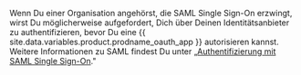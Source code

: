 Wenn Du einer Organisation angehörst, die SAML Single Sign-On erzwingt, wirst Du möglicherweise aufgefordert, Dich über Deinen Identitätsanbieter zu authentifizieren, bevor Du eine {{ site.data.variables.product.prodname_oauth_app }} autorisieren kannst. Weitere Informationen zu SAML findest Du unter „[Authentifizierung mit SAML Single Sign-On](/github/authenticating-to-github/about-authentication-with-saml-single-sign-on)."
